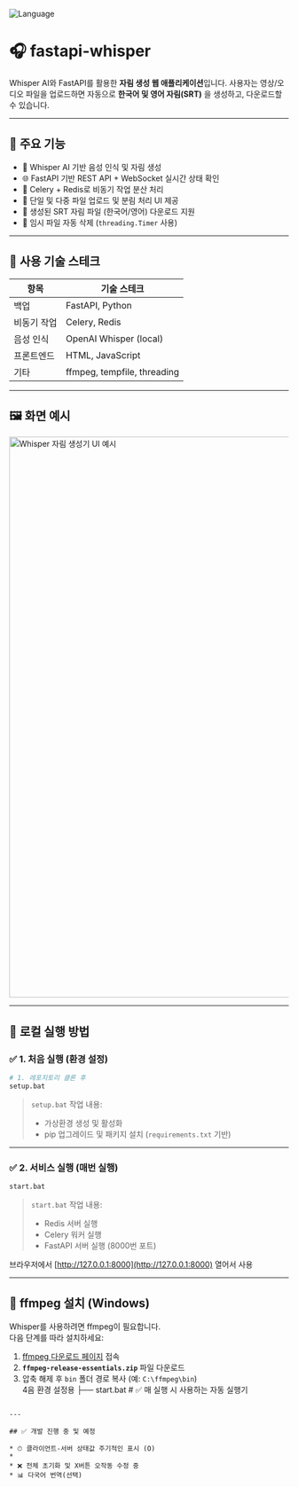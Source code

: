 ![Language](https://img.shields.io/badge/language-Korean-blue)

# 🎧 fastapi-whisper

Whisper AI와 FastAPI를 활용한 **자림 생성 웹 애플리케이션**입니다.
사용자는 영상/오디오 파일을 업로드하면 자동으로 **한국어 및 영어 자림(SRT)** 을 생성하고, 다운로드할 수 있습니다.

---

## 🚀 주요 기능

* 🎤 Whisper AI 기반 음성 인식 및 자림 생성
* 🌐 FastAPI 기반 REST API + WebSocket 실시간 상태 확인
* 🥵 Celery + Redis로 비동기 작업 분산 처리
* 📁 단일 및 다중 파일 업로드 및 분림 처리 UI 제공
* 📅 생성된 SRT 자림 파일 (한국어/영어) 다운로드 지원
* 🧹 임시 파일 자동 삭제 (`threading.Timer` 사용)

---

## 💪 사용 기술 스테크

| 항목     | 기술 스테크                                 |
| ------ | -------------------------------------- |
| 백업     | FastAPI, Python                        |
| 비동기 작업 | Celery, Redis                          |
| 음성 인식  | OpenAI Whisper (local)                 |
| 프론트엔드  | HTML, JavaScript                       |
| 기타     | ffmpeg, tempfile, threading |

---

## 🖼 화면 예시

<img width="1918" height="1012" alt="Whisper 자림 생성기 UI 예시" src="https://github.com/user-attachments/assets/3a3d248b-d3e0-4501-8629-45499b3e5760" />

---

## 🏁 로컬 실행 방법

### ✅ 1. 처음 실행 (환경 설정)

```bash
# 1. 레포지토리 클론 후
setup.bat
```

> `setup.bat` 작업 내용:
>
> * 가상환경 생성 및 활성화
> * pip 업그레이드 및 패키지 설치 (`requirements.txt` 기반)

---

### ✅ 2. 서비스 실행 (매번 실행)

```bash
start.bat
```

> `start.bat` 작업 내용:
>
> * Redis 서버 실행
> * Celery 워커 실행
> * FastAPI 서버 실행 (8000번 포트)

브라우저에서 [http://127.0.0.1:8000](http://127.0.0.1:8000) 열어서 사용

---

## 🔧 ffmpeg 설치 (Windows)

Whisper를 사용하려면 ffmpeg이 필요합니다.  
다음 단계를 따라 설치하세요:

1. [ffmpeg 다운로드 페이지](https://www.gyan.dev/ffmpeg/builds/) 접속  
2. **`ffmpeg-release-essentials.zip`** 파일 다운로드  
3. 압축 해제 후 `bin` 폴더 경로 복사 (예: `C:\ffmpeg\bin`)  
4음 환경 설정용
├── start.bat             # ✅ 매 실행 시 사용하는 자동 실행기
```

---

## ✅ 개발 진행 중 및 예정

* ⏱ 클라이언트-서버 상태값 주기적인 표시 (O)
* 
* ❌ 전체 초기화 및 X버튼 오작동 수정 중
* 📊 다국어 번역(선택)
